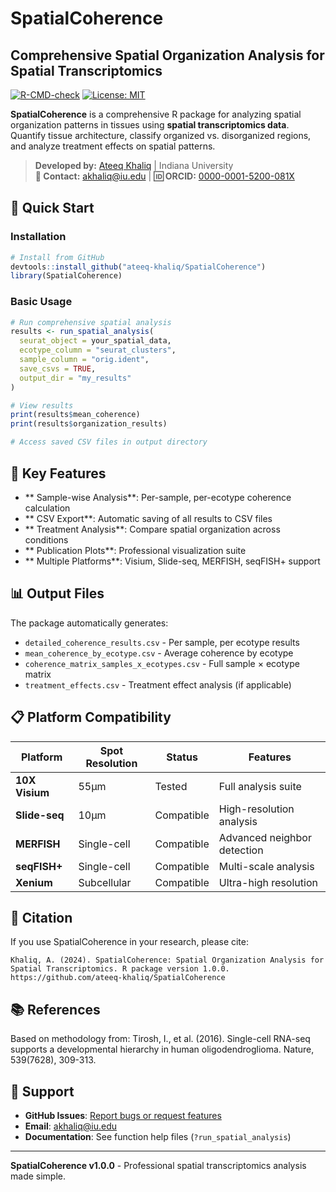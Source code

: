 # SpatialCoherence

## Comprehensive Spatial Organization Analysis for Spatial Transcriptomics

[![R-CMD-check](https://github.com/ateeq-khaliq/SpatialCoherence/workflows/R-CMD-check/badge.svg)](https://github.com/ateeq-khaliq/SpatialCoherence/actions)
[![License: MIT](https://img.shields.io/badge/License-MIT-yellow.svg)](https://opensource.org/licenses/MIT)

**SpatialCoherence** is a comprehensive R package for analyzing spatial organization patterns in tissues using **spatial transcriptomics data**. Quantify tissue architecture, classify organized vs. disorganized regions, and analyze treatment effects on spatial patterns.

> **Developed by:** [Ateeq Khaliq](https://scholar.google.com/citations?user=uciT_dkAAAAJ&hl=en) | Indiana University  
> **📧 Contact:** [akhaliq@iu.edu](mailto:akhaliq@iu.edu) | **🆔 ORCID:** [0000-0001-5200-081X](https://orcid.org/0000-0001-5200-081X)

## 🚀 **Quick Start**

### **Installation**
```r
# Install from GitHub
devtools::install_github("ateeq-khaliq/SpatialCoherence")
library(SpatialCoherence)
```

### **Basic Usage**
```r
# Run comprehensive spatial analysis
results <- run_spatial_analysis(
  seurat_object = your_spatial_data,
  ecotype_column = "seurat_clusters",
  sample_column = "orig.ident", 
  save_csvs = TRUE,
  output_dir = "my_results"
)

# View results
print(results$mean_coherence)
print(results$organization_results)

# Access saved CSV files in output directory
```

## 🔬 **Key Features**

- ** Sample-wise Analysis**: Per-sample, per-ecotype coherence calculation
- ** CSV Export**: Automatic saving of all results to CSV files
- ** Treatment Analysis**: Compare spatial organization across conditions
- ** Publication Plots**: Professional visualization suite
- ** Multiple Platforms**: Visium, Slide-seq, MERFISH, seqFISH+ support

## 📊 **Output Files**

The package automatically generates:
- `detailed_coherence_results.csv` - Per sample, per ecotype results
- `mean_coherence_by_ecotype.csv` - Average coherence by ecotype  
- `coherence_matrix_samples_x_ecotypes.csv` - Full sample × ecotype matrix
- `treatment_effects.csv` - Treatment effect analysis (if applicable)

## 📋 **Platform Compatibility**

| Platform | Spot Resolution | Status | Features |
|----------|----------------|--------|----------|
| **10X Visium** | 55μm |  Tested | Full analysis suite |
| **Slide-seq** | 10μm |  Compatible | High-resolution analysis |
| **MERFISH** | Single-cell |  Compatible | Advanced neighbor detection |
| **seqFISH+** | Single-cell |  Compatible | Multi-scale analysis |
| **Xenium** | Subcellular |  Compatible | Ultra-high resolution |

## 🎯 **Citation**

If you use SpatialCoherence in your research, please cite:

```
Khaliq, A. (2024). SpatialCoherence: Spatial Organization Analysis for 
Spatial Transcriptomics. R package version 1.0.0. 
https://github.com/ateeq-khaliq/SpatialCoherence
```

## 📚 **References**

Based on methodology from:
Tirosh, I., et al. (2016). Single-cell RNA-seq supports a developmental 
hierarchy in human oligodendroglioma. Nature, 539(7628), 309-313.

## 🔧 **Support**

- **GitHub Issues**: [Report bugs or request features](https://github.com/ateeq-khaliq/SpatialCoherence/issues)
- **Email**: akhaliq@iu.edu
- **Documentation**: See function help files (`?run_spatial_analysis`)

---

**SpatialCoherence v1.0.0** - Professional spatial transcriptomics analysis made simple.
